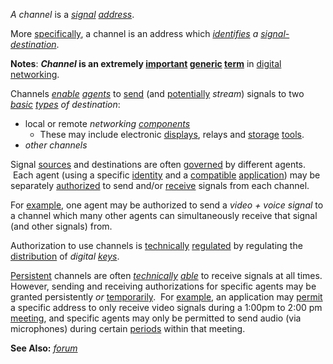 *A channel* is a *[signal](https://github.com/gcassel/Modular-Organization-Terminology/blob/master/terms/signal.md) [address](https://github.com/gcassel/Modular-Organization-Terminology/blob/master/terms/address.md)*.

More [specifically](https://github.com/gcassel/Modular-Organization-Terminology/blob/master/terms/specialize.md), a channel is an address which *[identifies](https://github.com/gcassel/Modular-Organization-Terminology/blob/master/terms/identify.md) a [signal-](https://github.com/gcassel/Modular-Organization-Terminology/blob/master/terms/signal.md)[destination](https://github.com/gcassel/Modular-Organization-Terminology/blob/master/terms/destination.md)*.
		
**Notes**:  ***Channel* is an extremely [important](https://github.com/gcassel/Modular-Organization-Terminology/blob/master/terms/importance.md) [generic](https://github.com/gcassel/Modular-Organization-Terminology/blob/master/terms/generic.md) [term](https://github.com/gcassel/Modular-Organization-Terminology/blob/master/terms/term.md)** in [digital](https://github.com/gcassel/Modular-Organization-Terminology/blob/master/terms/digital.md) [networking](https://github.com/gcassel/Modular-Organization-Terminology/blob/master/terms/network.md).

Channels *[enable](https://github.com/gcassel/Modular-Organization-Terminology/blob/master/terms/enable.md) [agents](https://github.com/gcassel/Modular-Organization-Terminology/blob/master/terms/agent.md)* to [send](https://github.com/gcassel/Modular-Organization-Terminology/blob/master/terms/send.md) (and [potentially](https://github.com/gcassel/Modular-Organization-Terminology/blob/master/terms/potential.md) *stream*) signals to two *[basic](https://github.com/gcassel/Modular-Organization-Terminology/blob/master/terms/base.md) [types](https://github.com/gcassel/Modular-Organization-Terminology/blob/master/terms/type.md) of destination*:
* local or remote *networking [components](https://github.com/gcassel/Modular-Organization-Terminology/blob/master/terms/component.md)*
  * These may include electronic [displays](https://github.com/gcassel/Modular-Organization-Terminology/blob/master/terms/display.md), relays and [storage](https://github.com/gcassel/Modular-Organization-Terminology/blob/master/terms/store.md) [tools](https://github.com/gcassel/Modular-Organization-Terminology/blob/master/terms/tool.md).
* *other channels*  

Signal [sources](https://github.com/gcassel/Modular-Organization-Terminology/blob/master/terms/source.md) and destinations are often [governed](https://github.com/gcassel/Modular-Organization-Terminology/blob/master/terms/governance.md) by different agents.  Each agent (using a specific [identity](https://github.com/gcassel/Modular-Organization-Terminology/blob/master/terms/identity.md) and a [compatible](https://github.com/gcassel/Modular-Organization-Terminology/blob/master/terms/compatible.md) [application](https://github.com/gcassel/Modular-Organization-Terminology/blob/master/terms/application.md)) may be separately [authorized](https://github.com/gcassel/Modular-Organization-Terminology/blob/master/terms/authorize.md) to send and/or [receive](https://github.com/gcassel/Modular-Organization-Terminology/blob/master/terms/receive.md) signals from each channel.  
		
For [example](https://github.com/gcassel/Modular-Organization-Terminology/blob/master/terms/example.md), one agent may be authorized to send a *video + voice signal* to a channel which many other agents can simultaneously receive that signal (and other signals) from.  
		
Authorization to use channels is [technically](https://github.com/gcassel/Modular-Organization-Terminology/blob/master/terms/technical.md) [regulated](https://github.com/gcassel/Modular-Organization-Terminology/blob/master/terms/regulate.md) by regulating the [distribution](https://github.com/gcassel/Modular-Organization-Terminology/blob/master/terms/distribute.md) of *digital [keys](https://github.com/gcassel/Modular-Organization-Terminology/blob/master/terms/key.md)*.
		
[Persistent](https://github.com/gcassel/Modular-Organization-Terminology/blob/master/terms/persist.md) channels are often *[technically](https://github.com/gcassel/Modular-Organization-Terminology/blob/master/terms/technical.md) [able](https://github.com/gcassel/Modular-Organization-Terminology/blob/master/terms/ability.md)* to receive signals at all times.  However, sending and receiving authorizations for specific agents may be granted persistently *or* [temporarily](https://github.com/gcassel/Modular-Organization-Terminology/blob/master/terms/temporary.md).  For [example](https://github.com/gcassel/Modular-Organization-Terminology/blob/master/terms/example.md), an application may [permit](https://github.com/gcassel/Modular-Organization-Terminology/blob/master/terms/permission.md) a specific address to only receive video signals during a 1:00pm to 2:00 pm [meeting](https://github.com/gcassel/Modular-Organization-Terminology/blob/master/terms/meet.md), and specific agents may only be permitted to send audio (via microphones) during certain [periods](https://github.com/gcassel/Modular-Organization-Terminology/blob/master/terms/period.md) within that meeting.  

**See Also:** *[forum](https://github.com/gcassel/Modular-Organization-Terminology/blob/master/terms/forum.md)*
